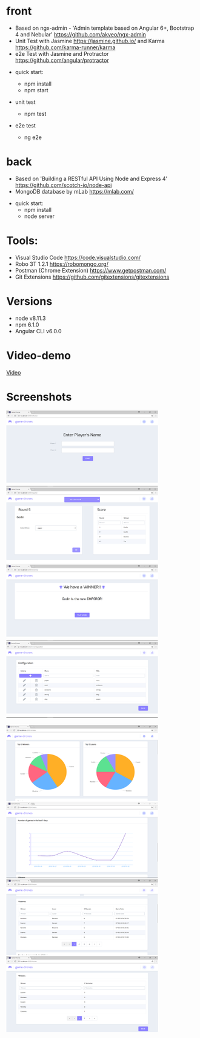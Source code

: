 # front

- Based on ngx-admin - 'Admin template based on Angular 6+, Bootstrap 4 and Nebular' https://github.com/akveo/ngx-admin
- Unit Test with Jasmine https://jasmine.github.io/ and Karma https://github.com/karma-runner/karma
- e2e Test with Jasmine and Protractor https://github.com/angular/protractor

* quick start:
  * npm install
  * npm start

* unit test
  * npm test
* e2e test
  * ng e2e

# back

- Based on 'Building a RESTful API Using Node and Express 4' https://github.com/scotch-io/node-api
- MongoDB database by mLab https://mlab.com/

* quick start:
  * npm install
  * node server

# Tools: 
- Visual Studio Code https://code.visualstudio.com/
- Robo 3T 1.2.1 https://robomongo.org/
- Postman (Chrome Extension) https://www.getpostman.com/
- Git Extensions https://github.com/gitextensions/gitextensions

# Versions
- node v8.11.3
- npm 6.1.0
- Angular CLI v6.0.0

# Video-demo
[Video](https://github.com/mtilve/game/blob/master/video-demo.mp4)


# Screenshots
<div>
<img src="https://github.com/mtilve/test/blob/master/img/game0.png" height="200px" width="400px" >
<img src="https://github.com/mtilve/test/blob/master/img/game1.png" height="200px" width="400px" >
</div>
<div>
<img src="https://github.com/mtilve/test/blob/master/img/game2.png" height="200px" width="400px" >
<img src="https://github.com/mtilve/test/blob/master/img/config1.png" height="200px" width="400px" >
</div>
<br>
<div>
<img src="https://github.com/mtilve/test/blob/master/img/screen1.png" height="200px" width="400px" >
<img src="https://github.com/mtilve/test/blob/master/img/screen2.png" height="200px" width="400px" >
</div>
<div>
<img src="https://github.com/mtilve/test/blob/master/img/screen3.png" height="200px" width="400px" >
<img src="https://github.com/mtilve/test/blob/master/img/screen4.png" height="200px" width="400px" >
</div>
